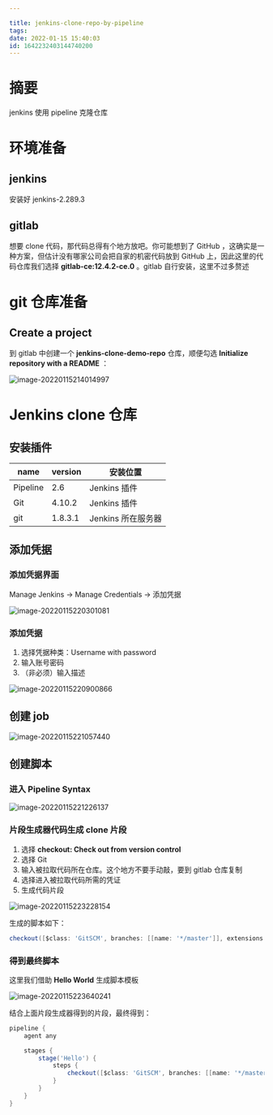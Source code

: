 ```yaml
---

title: jenkins-clone-repo-by-pipeline
tags: 
date: 2022-01-15 15:40:03
id: 1642232403144740200
---
```

# 摘要

jenkins 使用 pipeline 克隆仓库

# 环境准备

## jenkins

安装好 jenkins-2.289.3 

## gitlab

想要 clone 代码，那代码总得有个地方放吧。你可能想到了 GitHub ，这确实是一种方案，但估计没有哪家公司会把自家的机密代码放到 GitHub 上，因此这里的代码仓库我们选择 **gitlab-ce:12.4.2-ce.0** 。gitlab 自行安装，这里不过多赘述

#  git 仓库准备

## Create a project

到 gitlab 中创建一个 **jenkins-clone-demo-repo** 仓库，顺便勾选 **Initialize repository with a README** ：

![image-20220115214014997](assets/images/image-20220115214014997.png)

# Jenkins clone 仓库

## 安装插件 

| name     | version | 安装位置           |
| -------- | ------- | ------------------ |
| Pipeline | 2.6     | Jenkins 插件       |
| Git      | 4.10.2  | Jenkins 插件       |
| git      | 1.8.3.1 | Jenkins 所在服务器 |

## 添加凭据

### 添加凭据界面

Manage Jenkins → Manage Credentials → 添加凭据

![image-20220115220301081](assets/images/image-20220115220301081.png)

### 添加凭据

1. 选择凭据种类：Username with password
2. 输入账号密码
3. （非必须）输入描述

![image-20220115220900866](assets/images/image-20220115220900866.png)

## 创建 job

![image-20220115221057440](assets/images/image-20220115221057440.png)

## 创建脚本

### 进入 Pipeline Syntax

![image-20220115221226137](assets/images/image-20220115221226137.png)

### 片段生成器代码生成 clone 片段

1. 选择 **checkout: Check out from version control**
2. 选择 Git
3. 输入被拉取代码所在仓库。这个地方不要手动敲，要到 gitlab 仓库复制
4. 选择进入被拉取代码所需的凭证
5. 生成代码片段

![image-20220115223228154](assets/images/image-20220115223228154.png)

生成的脚本如下：

```groovy
checkout([$class: 'GitSCM', branches: [[name: '*/master']], extensions: [], userRemoteConfigs: [[credentialsId: '6eb76399-5a78-48a0-90dc-427141198d53', url: 'http://192.168.19.10:8000/root/jenkins-clone-demo-repo.git']]])
```

### 得到最终脚本

这里我们借助 **Hello World** 生成脚本模板

![image-20220115223640241](assets/images/image-20220115223640241.png)

结合上面片段生成器得到的片段，最终得到：

```groovy
pipeline {
    agent any

    stages {
        stage('Hello') {
            steps {
                checkout([$class: 'GitSCM', branches: [[name: '*/master']], extensions: [], userRemoteConfigs: [[credentialsId: '6eb76399-5a78-48a0-90dc-427141198d53', url: 'http://192.168.19.10:8000/root/jenkins-clone-demo-repo.git']]])
            }
        }
    }
}
```































